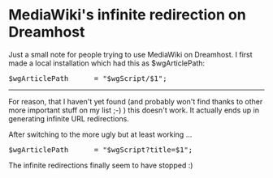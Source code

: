 # MediaWiki's infinite redirection on Dreamhost

Just a small note for people trying to use MediaWiki on Dreamhost. I first made a local installation which had this as $wgArticlePath:

<pre class="code php">
$wgArticlePath      = "$wgScript/$1";
</pre>



-------------------------------



For reason, that I haven't yet found (and probably won't find thanks to other more important stuff on my list ;-) ) this doesn't work. It actually ends up in generating infinite URL redirections. 

After switching to the more ugly but at least working ...

<pre class="code php">
$wgArticlePath      = "$wgScript?title=$1";
</pre>

The infinite redirections finally seem to have stopped :)